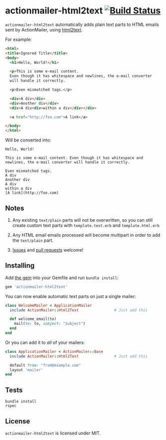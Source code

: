 actionmailer-html2text [![Build Status](https://travis-ci.org/soundasleep/actionmailer-html2text.svg?branch=master)](https://travis-ci.org/soundasleep/actionmailer-html2text)
======================

`actionmailer-html2text` automatically adds plain text parts to HTML emails sent by ActionMailer, using [html2text](https://github.com/soundasleep/html2text_ruby).

For example:

```html
<html>
<title>Ignored Title</title>
<body>
  <h1>Hello, World!</h1>

  <p>This is some e-mail content.
  Even though it has whitespace and newlines, the e-mail converter
  will handle it correctly.

  <p>Even mismatched tags.</p>

  <div>A div</div>
  <div>Another div</div>
  <div>A div<div>within a div</div></div>

  <a href="http://foo.com">A link</a>

</body>
</html>
```

Will be converted into:

```text
Hello, World!

This is some e-mail content. Even though it has whitespace and newlines, the e-mail converter will handle it correctly.

Even mismatched tags.
A div
Another div
A div
within a div
[A link](http://foo.com)
```

## Notes

1. Any existing `text/plain` parts will not be overwritten, so you can still create custom text parts with `template.text.erb` and `template.html.erb`

1. Any HTML email emails processed will become multipart in order to add the `text/plain` part.

1. [Issues](https://github.com/soundasleep/actionmailer-html2text/issues) and [pull requests](https://github.com/soundasleep/actionmailer-html2text/pulls) welcome!

## Installing

Add [the gem](https://rubygems.org/gems/actionmailer-html2text) into your Gemfile and run `bundle install`:

```ruby
gem 'actionmailer-html2text'
```

You can now enable automatic text parts on just a single mailer:

```ruby
class WelcomeMailer < ApplicationMailer
  include ActionMailer::Html2Text                # Just add this

  def welcome_email(to)
    mail(to: to, subject: "Subject")
  end
end
```

Or you can add it to _all_ of your mailers:

```ruby
class ApplicationMailer < ActionMailer::Base
  include ActionMailer::Html2Text                # Just add this

  default from: "from@example.com"
  layout 'mailer'
end
```

## Tests

```
bundle install
rspec
```

## License

`actionmailer-html2text` is licensed under MIT.
